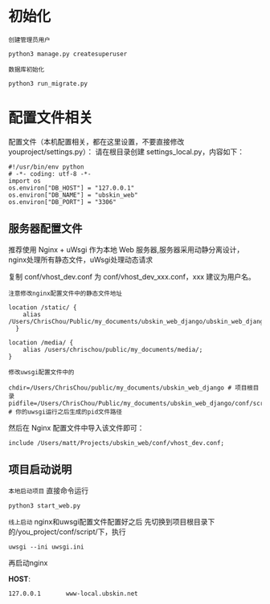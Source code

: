 初始化
============

`创建管理员用户`
```
python3 manage.py createsuperuser
```

`数据库初始化`
```
python3 run_migrate.py
```

配置文件相关
==========
配置文件（本机配置相关，都在这里设置，不要直接修改 youproject/settings.py）：
请在根目录创建 settings_local.py，内容如下：
```
#!/usr/bin/env python
# -*- coding: utf-8 -*-
import os
os.environ["DB_HOST"] = "127.0.0.1"
os.environ["DB_NAME"] = "ubskin_web"
os.environ["DB_PORT"] = "3306"
```

服务器配置文件
------------
推荐使用 Nginx + uWsgi 作为本地 Web 服务器,服务器采用动静分离设计，nginx处理所有静态文件，uWsgi处理动态请求

复制 conf/vhost_dev.conf 为 conf/vhost_dev_xxx.conf，xxx 建议为用户名。

`注意修改nginx配置文件中的静态文件地址`
```
location /static/ {
    alias /Users/ChrisChou/Public/my_documents/ubskin_web_django/ubskin_web_django/static/;
  }

location /media/ {
    alias /users/chrischou/public/my_documents/media/;
}

```
`修改uwsgi配置文件中的`
```
chdir=/Users/ChrisChou/public/my_documents/ubskin_web_django # 项目根目录
pidfile=/Users/ChrisChou/Public/my_documents/ubskin_web_django/conf/script/uwsgi.pid # 你的uwsgi运行之后生成的pid文件路径

```

然后在 Nginx 配置文件中导入该文件即可：
```
include /Users/matt/Projects/ubskin_web/conf/vhost_dev.conf;
```

项目启动说明
------
`本地启动项目`
直接命令运行
```
python3 start_web.py
```

`线上启动`
nginx和uwsgi配置文件配置好之后
先切换到项目根目录下的/you_project/conf/script/下，执行
```
uwsgi --ini uwsgi.ini
```
再启动nginx

**HOST**:
```
127.0.0.1       www-local.ubskin.net
```